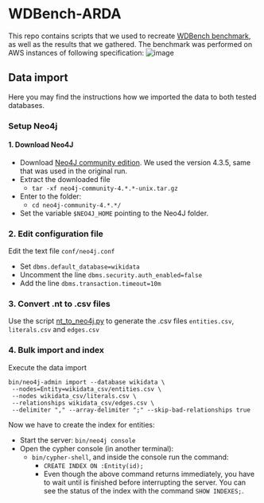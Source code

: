 # WDBench-ARDA
This repo contains scripts that we used to recreate [WDBench benchmark](https://github.com/MillenniumDB/WDBench), as well as the results that we gathered.
The benchmark was performed on AWS instances of following specification: ![image](https://github.com/micgor32/wdbench-arda/assets/111281585/18385157-841c-42c5-a1ec-e2a630ca0890)

## Data import
Here you may find the instructions how we imported the data to both tested databases.

### Setup Neo4j
#### 1. Download Neo4J

- Download [Neo4J community edition](https://dist.neo4j.org/neo4j-community-4.3.5-unix.tar.gz). We used the version 4.3.5, same that was used in the original run.
- Extract the downloaded file
  - `tar -xf neo4j-community-4.*.*-unix.tar.gz`
- Enter to the folder:
  - `cd neo4j-community-4.*.*/`
- Set the variable `$NEO4J_HOME` pointing to the Neo4J folder.

### 2. Edit configuration file

Edit the text file `conf/neo4j.conf`

- Set `dbms.default_database=wikidata`
- Uncomment the line `dbms.security.auth_enabled=false`
- Add the line `dbms.transaction.timeout=10m`

### 3. Convert .nt to .csv files

Use the script [nt_to_neo4j.py](https://github.com/MillenniumDB/WDBench/DatabaseGeneration/nt_to_neo4j.py) to generate the .csv files `entities.csv`, `literals.csv` and `edges.csv`

### 4. Bulk import and index

Execute the data import

```
bin/neo4j-admin import --database wikidata \
 --nodes=Entity=wikidata_csv/entities.csv \
 --nodes wikidata_csv/literals.csv \
 --relationships wikidata_csv/edges.csv \
 --delimiter "," --array-delimiter ";" --skip-bad-relationships true
```


Now we have to create the index for entities:

- Start the server: `bin/neo4j console`
- Open the cypher console (in another terminal):
  - `bin/cypher-shell`, and inside the console run the command:
    - `CREATE INDEX ON :Entity(id);`
    - Even though the above command returns immediately, you have to wait until is finished before interrupting the server. You can see the status of the index with the command `SHOW INDEXES;`.
